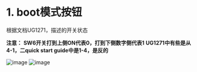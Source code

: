 # 1. boot模式按钮

根据文档UG1271，描述的开关状态

**注意：**
**SW6开关打到上侧ON代表0，打到下侧数字侧代表1**
**UG1271中有些是从4-1，二quick start guide中是1-4，是反的**

![image](https://github.com/user-attachments/assets/a4c04210-a545-4468-bf25-68fd56a1b7f2)
![image](https://github.com/user-attachments/assets/0c6782c6-3326-4ee0-92cc-5c9e7fa0df8a)
